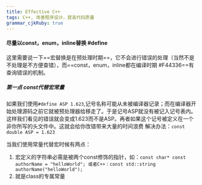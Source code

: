 ```yaml
---
title: Effective C++
tags: C++, 改善程序设计，提高代码质量
grammar_cjkRuby: true
---
```


#### 尽量以const，enum，inline替换 #define
这里需要说一下==宏替换是在预处理时期==，它不会进行错误的处理（当然不是不处理是不方便查错），而==const，enum，inline都在编译时期 #F44336==有查询错误的机制。
##### 第一点 const代替宏常量
如果我们使用`#define ASP 1.623`,记号名称可能从未被编译器记录；而在编译器开始处理源码之前它就被预处理器给移走了。于是记号ASP就没有被记入记号表内。这样我们看见的错误就会变成1.623而不是ASP。再者如果这个记号被定义在一个非你所写的头文件中。这就会给你改错带来大量的时间浪费
解决办法：`const double ASP = 1.623`

当我们使用常量代替宏时候有两点：

 1. 宏定义的字符串必需是被两个const修饰的指针，如：`const char* const authorName = "helloWorld"; 或者C++：const std::string authorName("helloWorld");`
 2. 就是class的专属常量